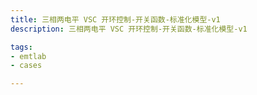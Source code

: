 ```yaml
---
title: 三相两电平 VSC 开环控制-开关函数-标准化模型-v1
description: 三相两电平 VSC 开环控制-开关函数-标准化模型-v1

tags:
- emtlab
- cases

---
```


<!-- import DocCardList from '@theme/DocCardList';

<DocCardList /> -->